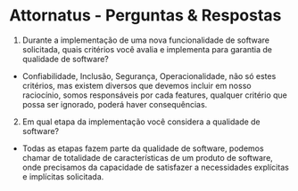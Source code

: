 
# Attornatus - Perguntas & Respostas

1.	Durante a implementação de uma nova funcionalidade de software solicitada, quais critérios você avalia e implementa para garantia de qualidade de software?

- Confiabilidade, Inclusão, Segurança, Operacionalidade, não só estes critérios, mas existem diversos que devemos incluir em nosso raciocínio, somos responsáveis por cada features, qualquer critério que possa ser ignorado, poderá haver consequências.

2.	Em qual etapa da implementação você considera a qualidade de software?

- Todas as etapas fazem parte da qualidade de software, podemos chamar de totalidade de características de um produto de software, onde precisamos da capacidade de satisfazer a necessidades explícitas e implícitas solicitada.


